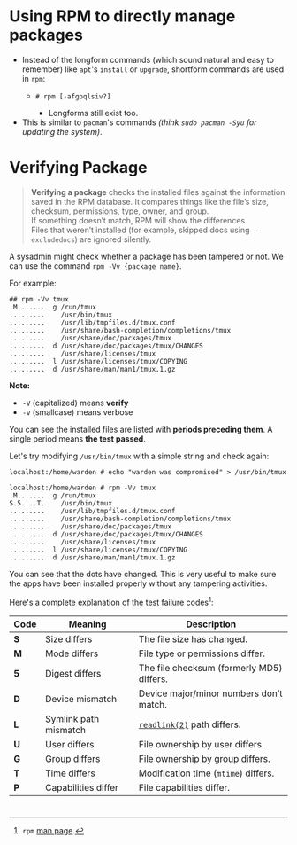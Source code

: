 # Using RPM to directly manage packages

- Instead of the longform commands (which sound natural and easy to remember) like `apt`'s `install` or `upgrade`, shortform commands are used in `rpm`:
	- ```
	  # rpm [-afgpqlsiv?]
	  ```
	  - Longforms still exist too.
- This is similar to `pacman`'s  commands *(think `sudo pacman -Syu` for updating the system)*.

# Verifying Package
> **Verifying a package** checks the installed files against the information saved in the RPM database. It compares things like the file’s size, checksum, permissions, type, owner, and group.  
> If something doesn’t match, RPM will show the differences.  
> Files that weren’t installed (for example, skipped docs using `--excludedocs`) are ignored silently.


A sysadmin might check whether a package has been tampered or not. We can use the command `rpm -Vv {package name}`.

For example:
```
## rpm -Vv tmux
.M.......  g /run/tmux
.........    /usr/bin/tmux
.........    /usr/lib/tmpfiles.d/tmux.conf
.........    /usr/share/bash-completion/completions/tmux
.........    /usr/share/doc/packages/tmux
.........  d /usr/share/doc/packages/tmux/CHANGES
.........    /usr/share/licenses/tmux
.........  l /usr/share/licenses/tmux/COPYING
.........  d /usr/share/man/man1/tmux.1.gz
```
**Note:**
- `-V` (capitalized) means **verify**
- `-v` (smallcase) means verbose

You can see the installed files are listed with **periods preceding them**. A single period means **the test passed**.

Let's try modifying `/usr/bin/tmux` with a simple string and check again:
```
localhost:/home/warden # echo "warden was compromised" > /usr/bin/tmux

localhost:/home/warden # rpm -Vv tmux
.M.......  g /run/tmux
S.5....T.    /usr/bin/tmux
.........    /usr/lib/tmpfiles.d/tmux.conf
.........    /usr/share/bash-completion/completions/tmux
.........    /usr/share/doc/packages/tmux
.........  d /usr/share/doc/packages/tmux/CHANGES
.........    /usr/share/licenses/tmux
.........  l /usr/share/licenses/tmux/COPYING
.........  d /usr/share/man/man1/tmux.1.gz
```
You can see that the dots have changed. This is very useful to make sure the apps have been installed properly without any tampering activities.

Here's a complete explanation of the test failure codes[^1]:

| Code  | Meaning               | Description                                                         |
| ----- | --------------------- | ------------------------------------------------------------------- |
| **S** | Size differs          | The file size has changed.                                          |
| **M** | Mode differs          | File type or permissions differ.                                    |
| **5** | Digest differs        | The file checksum (formerly MD5) differs.                           |
| **D** | Device mismatch       | Device major/minor numbers don’t match.                             |
| **L** | Symlink path mismatch | [`readlink(2)`](https://linux.die.net/man/2/readlink) path differs. |
| **U** | User differs          | File ownership by user differs.                                     |
| **G** | Group differs         | File ownership by group differs.                                    |
| **T** | Time differs          | Modification time (`mtime`) differs.                                |
| **P** | Capabilities differ   | File capabilities differ.                                           |

# 

[^1]: `rpm` [man page](https://linux.die.net/man/8/rpm#:~:text=S%20file%20Size%20differs%0AM%20Mode%20differs%20(includes%20permissions%20and%20file%20type)%0A5%20digest%20(formerly%20MD5%20sum)%20differs%0AD%20Device%20major/minor%20number%20mismatch%0AL%20readlink(2)%20path%20mismatch%0AU%20User%20ownership%20differs%0AG%20Group%20ownership%20differs%0AT%20mTime%20differs%0AP%20caPabilities%20differ).
